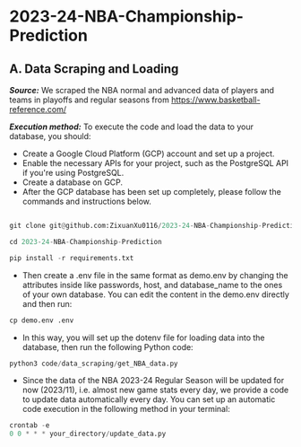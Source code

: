 # 2023-24-NBA-Championship-Prediction

## A. Data Scraping and Loading
 
***Source:*** We scraped the NBA normal and advanced data of players and teams in playoffs and regular seasons from https://www.basketball-reference.com/


***Execution method:*** To execute the code and load the data to your database, you should:
* Create a Google Cloud Platform (GCP) account and set up a project.
* Enable the necessary APIs for your project, such as the PostgreSQL API if you're using PostgreSQL.
* Create a database on GCP.
* After the GCP database has been set up completely, please follow the commands and instructions below.

```python  

git clone git@github.com:ZixuanXu0116/2023-24-NBA-Championship-Prediction.git

cd 2023-24-NBA-Championship-Prediction

pip install -r requirements.txt 

```

* Then create a .env file in the same format as demo.env by changing the attributes inside like passwords, host, and database_name to the ones of your own database. You can edit the content in the demo.env directly and then run:


```python
cp demo.env .env

```

* In this way, you will set up the dotenv file for loading data into the database, then run the following Python code:

```python
python3 code/data_scraping/get_NBA_data.py

```

* Since the data of the NBA 2023-24 Regular Season will be updated for now (2023/11), i.e. almost new game stats every day, we provide a code to update data automatically every day. You can set up an automatic code execution in the following method in your terminal:

```python
crontab -e
0 0 * * * your_directory/update_data.py

```
